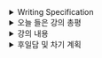 <details>
<summary>Writing Specification</summary>
<div markdown="1">

>Date : 22.02.08
>
>강좌 분류 : DL Basic
>
>>강좌 번호 : 3
>>
>>제목 : Optimization
>
>>강좌 번호 : 4
>>
>>제목 : Convolution
>
>>강좌 번호 : 5
>>
>>제목 : Modern CNN
>
>>강좌 번호 : 6
>>
>>제목 : Computer Vision Application

</div>
</details>

<details>
<summary>오늘 들은 강의 총평</summary>
<div markdown="1">

오늘 강의는 Deep Learning, 특히 CNN에서 다룬 내용들이 많았다.

Computer Vision은 적어도 2차원 데이터를 쓰다보니 CNN을 쓰지 않을 수가 없는데,

그런 점에서 굉장히 의미 있는 강의였다고 생각한다.

또 실제 내게 필요한 실습강의가 포함되어 있어서 능동적으로 들을 수 있었다.

</div>
</details>

<details>
<summary>강의 내용</summary>
<div markdown="1">

<details>
<summary>Optimization</summary>
<div markdown="1">

최적화를 달성하기 위해서, 정말 많은 기술들이 사용된다.

1. Gradient를 계산할 때 한 번에 사용할 데이터의 양을 결정하는 Batch size를 기준으로

Stochastic/Mini-batch/Batch Gradient Decent로 나누며, mini-batch를 사용할 때 Generalization 성능이 증가한다.

2. Optimizer는 Gradient의 학습양을 결정하는 기술로 아래와 같은 것들이 있다.
   
> SGD
> 
> Momentum
> 
> Nesterov Accelerated Gradient
> 
> Adagrad
> 
> Adadelta
> 
> RMSProp
> 
> Adam

위와 같은 Optimizer의 핵심은 Local Minima에서 벗어나 Global Minima로 빠르게 수렴을 할 수 있도록 하는 것이다.

특히 실습 강의에서 학습할 때 데이터의 영향력 관점에서 SGD와 Momentum을 비교하는 것도 인상깊었다.

사실 대학원에서 배울 때는 이런게 있구나만 했었는데, 진짜 이런 통찰력이 필요하다.

뭐 이렇게 주저리 주저리 적어놔도 결국 Adam 쓸테지만.

3. Regularization
   
Regularization은 학습데이터뿐만 아니라 테스트 데이터에도 신경망이 잘 동작하도록 만드는 기술을 의미한다.

그리고 그것을 이루기 위해서 학습을 어렵게 만들거나 아예 과정을 망쳐 놓는 것이라고 보면 된다.

> Early stopping : Validation Set에서 성능이 오르지 않으면 학습을 중단시키는 기술.
> 
> Parameter Norm Penalty(Ridge,Lasso 회귀) : 파라마티의 절대값이 크지 않게 손실함수에 패널티를 줌.
> 
> Data Augmentation : 데이터를 변형시켜 제한된 데이터셋을 증강시키는 기술
> 
> Noise Robustness : 데이터와 가중치 Noise를 부여하는 기술
> 
> Label Smoothing : 두개 이상의 서로 다른 라벨의 데이터를 섞어서 학습시키는 기술
> 
> 경계선 부근의 데이터를 보는 효과가 있음. Mixup/Cutout/Cutmix 등이 있음.
> 
> Dropout : 신경망 내 일부 노드를 무력화시키면서 학습시키는 기술, 테스트에는 옵션을 꺼야함.
> 
> Batch Normalization : 정규분포에 가깝게 layer의 statistics를 조정하는 기술

</div>
</details>

<details>
<summary>Convolution</summary>
<div markdown="1">

Convolution에 대한 이야기는 이전에 열심히 정리했으므로 패스~

결국 Contolutional Neural Network의 목표는 어떤 Feature의 군집, Feature Map을 추출하는 것이 목표

**Classical한 CNN 계열은 이 Feature Map을 FCN에 통과시켜 Decision Boundary를 계산하는 것이 목표였음.**

1x1 Convolution은 다음 장에서 더 중요하게 다루는 내용이니 패스

</div>
</details>

<details>
<summary>Modern CNN</summary>
<div markdown="1">

이 강의에서는 흔히 SOTA라고 불린 모델들을 가져와 설명한 강의이다.

CNN의 개발 추세는 아래와 같다.

1. layer는 더 깊게

2. parameter는 더 적게

3. performance는 더 좋게

어떻게 이 3개를 달성했는지를 보면 될 듯.

AlexNet의 특징
1. Rectified Linear Unit, ReLU의 사용
2. 다중 GPU로 구현
3. Local Response Normalization, LRN의 사용 -> 이젠 안 씀.
4. Overlapping Pooling의 사용(기존의 Pooling 2x2형태로 겹치지 않게 했었음.)
5. Data Augmentation의 사용
6. Dropout의 사용

VGGNet의 특징
1. 모든 Convolution Filter의 Kernel Size를 3으로 통일(3x3, stride=1)
2. Dropout의 사용
3. Fully Connected Layer를 위해서 1x1 Convolution을 사용

>3x3 Convolution Filter를 사용하는 이유
>> 같은 Receptive Field에서 더 적은 Parameter를 사용할 수 있음.
>> Receptive Field : 필터가 보는 영역의 크기
>>> example : 5x5 = 3x3의 2번 적용

GoogLeNet의 가장 큰 특징
>여러 Receptive Field와 연산을 가진 Convolution Layer 전/후에
>
>**1x1 Convolution Filter**를 적용한 Inception Block
>> 1x1 Convolution Filter를 사용하면 Channelwise Dimension Reduction을 더 적은 parameter로 가능

ResNet의 가장 큰 특징

1. Skip Connection을 통한 Degradation Problem을 해소
> Skip Connection : Block의 출력에 입력을 더해주어 Block이 입력의 잔차를 학습하도록 함.

2. Bottlenect Architecture의 적용
> GoogLeNet의 Inception Block과 유사함. 3x3 Convolution하기전에 1x1 Convolution을 함.

DenseNet의 가장 큰 특징
> Skip Connection을 더해주지말고 Concatenate를 해줌.
>> 결합을 해주면 신경망이 깊어질수록 채널이 커지고, 이에 따라 가중치 숫자가 커지는 문제가 발생
>>> Transition Block으로 feature의 size(avgpool)와 channel(1x1 convolution)을 감소

</div>
</details>

<details>
<summary>Computer Vision Application</summary>
<div markdown="1">

Semantic Segmentation : 영상 내 각 픽셀이 무슨 객체인지 찾는 문제
> Fully Connected Layer로는 도달할 수 없음.
>> Fully Convolutional Network의 도입(Conolutionalization)
>>> 해상도에 무관하게 신경망이 동작함(그냥 필터의 집합이 되어버림) heatmap 등 다양한 활용 가능

보통 Fully Convolutional Network는 입력보다 출력의 크기가 작아서 Subsampling을 해야함.
> Deconvolution의 개발
>> 원리는 Convolution과 똑같은데 결과가 반전(더 커짐)

Object Detection : 영상 내 객체가 어디있는지 Bounding Box로 표시(Localization)

R-CNN : ~~윽 PTSD가...~~

1. Selective Search로 영상 내 Bounding box를 2천개 가까이 결정
   
2. AlexNet을 Backbone으로 활용하여 각 Bounding box의 Feature map 추출
   
3. SVM으로 판별
> 이걸 다 연산하면 이미지 하나당 2천개의 신경망 연산이 필요

SPPNet 

1. 이미지 전체에 대한 Feature Map을 만든다.
   
2. Spatial Pyramid Pooling을 통해 Region별로 Feature Map을 가져와 객체를 판별
> 이렇게 하여 CNN은 단 한번만 사용하도록 바꿈

Fast R-CNN
1. Selective Search로 영상 내 Bounding box를 2천개 가까이 결정
   
2. Convolution Feature Map을 추출
   
3. ROI pooling layer로 고정된 길이를 가진 feature vector를 추출
   
4. 객체가 무엇인지 판별하는 softmax layer와 bbox를 추론하는 bbox regressor로 객체 탐지

Faster R-CNN

(Fast)R-CNN 에서 기존에 사용하던 Selective Search를 대체하는 새로운 신경망

**Region Proposal Network(RPN)**을 제안하였음.
> 이쪽 분야에서 위상만 보면 거의 업계 표준급임.
>>미리 결정된 Detection Box인 Anchor Box를 이미지 패치별로 찾아다니면서 객체가 있을 것 같은 bbox를 탐색

YOLO

앞에서 다룬 논문들을 보통 2-stage Detector라고 부르는데, YOLO는 1-stage Detector임.
> (Multi/Single이라고도 함)

Selective Search/RPN등의 과정 없이, 미리 이미지의 Grid를 나누고

**Grid의 Class를 추론함과 동시에 Grid의 Boundingbox를 동시에 추론함.**

</div>
</details>

</div>
</details>

<details>
<summary>후일담 및 차기 계획</summary>
<div markdown="1">

확실히 논문 리뷰, 구현을 스스로 해보자고 한 것들이 오늘 강의를 이해하는데 도움이 많이 되었다.

다음 논문은 일단 Attention is all you need라는, Transformer라는 구조에 대한 것을 리뷰해보기로 했는데,

다음 강의가 Transformer인 만큼 열심히 들어야겠다.

모델들을 구현하는 연습을 해보면서 점점 코딩같은 것도 늘 것이라고 생각한다.

뭔가 많이 깨달아가는 시기(?)라고 생각되는 요즘이다.

차기 계획

1. 강의 7~10강까지 듣기
   
2. ViT하기(어제 AAE했음.)

</div>
</details>
